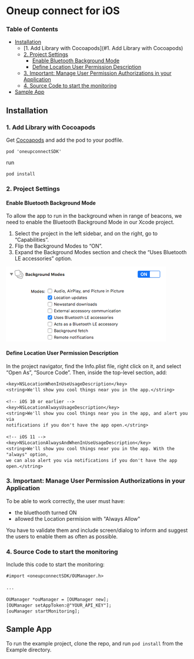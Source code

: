 # Oneup connect for iOS

### Table of Contents
- [Installation](#installation)
	- [1. Add Library with Cocoapods](#1. Add Library with Cocoapods)
	- [2. Project Settings](#2.-Project-Settings)
		- [Enable Bluetooth Background Mode](#Enable-Bluetooth)
		- [Define Location User Permission Description](#Define-Location-User-Permission-Description)
	- [3. Important: Manage User Permission Authorizations in your Application](#3.-Important:-Manage-User-Permission-Authorizations-in-your-Application)
	- [4. Source Code to start the monitoring](#4.-Source-Code-to-start-the-monitoring)
- [Sample App](#sample-app)

## Installation

### 1. Add Library with Cocoapods

Get [Cocoapods](https://cocoapods.org/) and add the pod to your podfile.

```
pod 'oneupconnectSDK'
```

run

```
pod install
```

### 2. Project Settings

#### Enable Bluetooth Background Mode

To allow the app to run in the background when in range of beacons, we need to enable the Bluetooth Background Mode in our Xcode project.

1. Select the project in the left sidebar, and on the right, go to “Capabilities”.
2. Flip the Background Modes to “ON”.
3. Expand the Background Modes section and check the “Uses Bluetooth LE accessories” option.

![background-mode.png](Documents/background-mode.png)

#### Define Location User Permission Description

In the project navigator, find the Info.plist file, right click on it, and select “Open As”, “Source Code”. Then, inside the top-level <dict> section, add:

	<key>NSLocationWhenInUseUsageDescription</key>
	<string>We'll show you cool things near you in the app.</string>
	
	<!-- iOS 10 or earlier -->
	<key>NSLocationAlwaysUsageDescription</key>
	<string>We'll show you cool things near you in the app, and alert you via
	notifications if you don't have the app open.</string>
	
	<!-- iOS 11 -->
	<key>NSLocationAlwaysAndWhenInUseUsageDescription</key>
	<string>We'll show you cool things near you in the app. With the "always" option,
	we can also alert you via notifications if you don't have the app open.</string>

### 3. Important: Manage User Permission Authorizations in your Application

To be able to work correctly, the user must have: 

 - the bluethooth turned ON
 - allowed the Location permision with "Always Allow"

You have to validate them and include screen/dialog to inform and suggest the users to enable them as often as possible.

### 4. Source Code to start the monitoring

Include this code to start the monitoring:


```
#import <oneupconnectSDK/OUManager.h>

...

OUManager *ouManager = [OUManager new];
[OUManager setAppToken:@"YOUR_API_KEY"];
[ouManager startMonitoring];

```


## Sample App

To run the example project, clone the repo, and run `pod install` from the Example directory.
